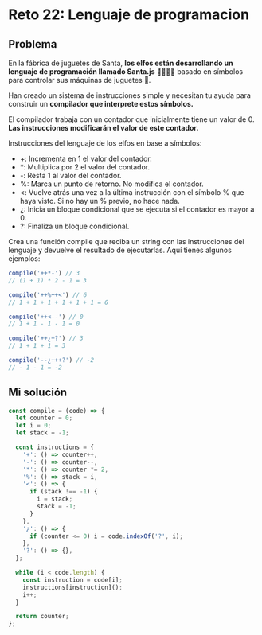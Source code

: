 # Reto 22: Lenguaje de programacion

## Problema

En la fábrica de juguetes de Santa, **los elfos están desarrollando un lenguaje de programación llamado Santa.js** 👨‍💻👩‍💻 basado en símbolos para controlar sus máquinas de juguetes 🚂.

Han creado un sistema de instrucciones simple y necesitan tu ayuda para construir un **compilador que interprete estos símbolos.**

El compilador trabaja con un contador que inicialmente tiene un valor de 0. **Las instrucciones modificarán el valor de este contador.**

Instrucciones del lenguaje de los elfos en base a símbolos:

- +: Incrementa en 1 el valor del contador.
- *: Multiplica por 2 el valor del contador.
- -: Resta 1 al valor del contador.
- %: Marca un punto de retorno. No modifica el contador.
- <: Vuelve atrás una vez a la última instrucción con el símbolo % que haya visto. Si no hay un % previo, no hace nada.
- ¿: Inicia un bloque condicional que se ejecuta si el contador es mayor a 0.
- ?: Finaliza un bloque condicional.

Crea una función compile que reciba un string con las instrucciones del lenguaje y devuelve el resultado de ejecutarlas. Aquí tienes algunos ejemplos:

```js
compile('++*-') // 3
// (1 + 1) * 2 - 1 = 3

compile('++%++<') // 6
// 1 + 1 + 1 + 1 + 1 + 1 = 6

compile('++<--') // 0
// 1 + 1 - 1 - 1 = 0

compile('++¿+?') // 3
// 1 + 1 + 1 = 3

compile('--¿+++?') // -2
// - 1 - 1 = -2
```

## Mi solución

```js
const compile = (code) => {
  let counter = 0;
  let i = 0;
  let stack = -1;

  const instructions = {
    '+': () => counter++,
    '-': () => counter--,
    '*': () => counter *= 2,
    '%': () => stack = i,
    '<': () => {
      if (stack !== -1) {
        i = stack;
        stack = -1;
      }
    },
    '¿': () => {
      if (counter <= 0) i = code.indexOf('?', i);
    },
    '?': () => {},
  };

  while (i < code.length) {
    const instruction = code[i];
    instructions[instruction]();
    i++;
  }

  return counter;
};
```
